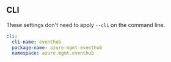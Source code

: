 ## CLI

These settings don't need to apply `--cli` on the command line.

``` yaml
cli:
  cli-name: eventhub
  package-name: azure-mgmt-eventhub
  namespace: azure.mgmt.eventhub
```